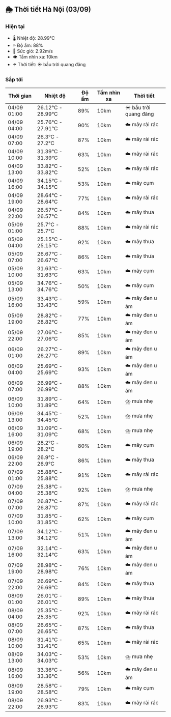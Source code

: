 ## 🌦️ Thời tiết Hà Nội (03/09)

### Hiện tại

- 🌡️ Nhiệt độ: 28.99℃
- 💦 Độ ẩm: 88%
- 💨 Sức gió: 2.92m/s
- 👁️ Tầm nhìn xa: 10km
- ☂️ Thời tiết: ☀️ bầu trời quang đãng

### Sắp tới

| Thời gian | Nhiệt độ | Độ ẩm | Tầm nhìn xa | Thời tiết |
| --- | --- | --- | --- | --- |
| 04/09 01:00 | 26.12℃ - 28.99℃ | 89% | 10km | ☀️ bầu trời quang đãng |
| 04/09 04:00 | 25.76℃ - 27.91℃ | 90% | 10km | ☁️ mây rải rác |
| 04/09 07:00 | 26.3℃ - 27.2℃ | 87% | 10km | ☁️ mây rải rác |
| 04/09 10:00 | 31.39℃ - 31.39℃ | 63% | 10km | ☁️ mây rải rác |
| 04/09 13:00 | 33.82℃ - 33.82℃ | 52% | 10km | ☁️ mây rải rác |
| 04/09 16:00 | 34.15℃ - 34.15℃ | 53% | 10km | ☁️ mây cụm |
| 04/09 19:00 | 28.64℃ - 28.64℃ | 77% | 10km | ☁️ mây rải rác |
| 04/09 22:00 | 26.57℃ - 26.57℃ | 84% | 10km | ☁️ mây thưa |
| 05/09 01:00 | 25.7℃ - 25.7℃ | 88% | 10km | ☁️ mây rải rác |
| 05/09 04:00 | 25.15℃ - 25.15℃ | 92% | 10km | ☁️ mây thưa |
| 05/09 07:00 | 26.67℃ - 26.67℃ | 86% | 10km | ☁️ mây thưa |
| 05/09 10:00 | 31.63℃ - 31.63℃ | 63% | 10km | ☁️ mây cụm |
| 05/09 13:00 | 34.76℃ - 34.76℃ | 50% | 10km | ☁️ mây cụm |
| 05/09 16:00 | 33.43℃ - 33.43℃ | 59% | 10km | ☁️ mây đen u ám |
| 05/09 19:00 | 28.82℃ - 28.82℃ | 77% | 10km | ☁️ mây đen u ám |
| 05/09 22:00 | 27.06℃ - 27.06℃ | 85% | 10km | ☁️ mây đen u ám |
| 06/09 01:00 | 26.27℃ - 26.27℃ | 89% | 10km | ☁️ mây đen u ám |
| 06/09 04:00 | 25.69℃ - 25.69℃ | 93% | 10km | ☁️ mây đen u ám |
| 06/09 07:00 | 26.99℃ - 26.99℃ | 88% | 10km | ☁️ mây đen u ám |
| 06/09 10:00 | 31.89℃ - 31.89℃ | 64% | 10km | ⛈️ mưa nhẹ |
| 06/09 13:00 | 34.45℃ - 34.45℃ | 52% | 10km | ⛈️ mưa nhẹ |
| 06/09 16:00 | 31.09℃ - 31.09℃ | 68% | 10km | ⛈️ mưa nhẹ |
| 06/09 19:00 | 28.2℃ - 28.2℃ | 80% | 10km | ☁️ mây cụm |
| 06/09 22:00 | 26.9℃ - 26.9℃ | 86% | 10km | ☁️ mây thưa |
| 07/09 01:00 | 25.88℃ - 25.88℃ | 91% | 10km | ☁️ mây rải rác |
| 07/09 04:00 | 25.38℃ - 25.38℃ | 92% | 10km | ⛈️ mưa nhẹ |
| 07/09 07:00 | 26.87℃ - 26.87℃ | 87% | 10km | ☁️ mây rải rác |
| 07/09 10:00 | 31.85℃ - 31.85℃ | 62% | 10km | ☁️ mây cụm |
| 07/09 13:00 | 34.12℃ - 34.12℃ | 51% | 10km | ☁️ mây đen u ám |
| 07/09 16:00 | 32.14℃ - 32.14℃ | 63% | 10km | ☁️ mây đen u ám |
| 07/09 19:00 | 28.98℃ - 28.98℃ | 76% | 10km | ☁️ mây đen u ám |
| 07/09 22:00 | 26.69℃ - 26.69℃ | 84% | 10km | ☁️ mây thưa |
| 08/09 01:00 | 26.01℃ - 26.01℃ | 89% | 10km | ☁️ mây thưa |
| 08/09 04:00 | 25.35℃ - 25.35℃ | 92% | 10km | ☁️ mây rải rác |
| 08/09 07:00 | 26.65℃ - 26.65℃ | 87% | 10km | ☁️ mây thưa |
| 08/09 10:00 | 31.41℃ - 31.41℃ | 65% | 10km | ☁️ mây rải rác |
| 08/09 13:00 | 34.03℃ - 34.03℃ | 53% | 10km | ⛈️ mưa nhẹ |
| 08/09 16:00 | 33.36℃ - 33.36℃ | 56% | 10km | ☁️ mây đen u ám |
| 08/09 19:00 | 28.58℃ - 28.58℃ | 79% | 10km | ☁️ mây cụm |
| 08/09 22:00 | 26.93℃ - 26.93℃ | 83% | 10km | ☁️ mây rải rác |
